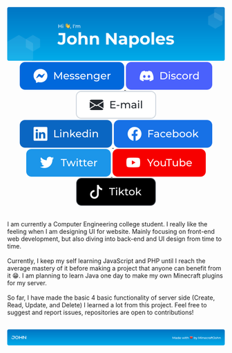 <div align="center">
   <img src="https://raw.githubusercontent.com/MinecraftJohn/MinecraftJohn/9744725ffae2e637818fefc26817cc6b5caeb3f5/assets/svg/profile_header.svg" alt="Profile Header">
</div>
<div align="center">
   <a href="#" target="_blank">
      <img src="https://raw.githubusercontent.com/MinecraftJohn/MinecraftJohn/d0be74117a626d1101a10ec1ecde811d0362ae6e/assets/svg/messenger.svg" alt="Messenger">
   </a>
   <a href="#" target="_blank">
      <img src="https://raw.githubusercontent.com/MinecraftJohn/MinecraftJohn/d0be74117a626d1101a10ec1ecde811d0362ae6e/assets/svg/discord.svg" alt="Discord">
   </a>
   <a href="#" target="_blank">
      <img src="https://raw.githubusercontent.com/MinecraftJohn/MinecraftJohn/d0be74117a626d1101a10ec1ecde811d0362ae6e/assets/svg/email.svg" alt="Email">
   </a>
</div>
<div align="center">
   <a href="#" target="_blank">
      <img src="https://raw.githubusercontent.com/MinecraftJohn/MinecraftJohn/d0be74117a626d1101a10ec1ecde811d0362ae6e/assets/svg/linkedin.svg" alt="Linkedin">
   </a>
   <a href="#" target="_blank">
      <img src="https://raw.githubusercontent.com/MinecraftJohn/MinecraftJohn/d0be74117a626d1101a10ec1ecde811d0362ae6e/assets/svg/facebook.svg" alt="Facebook">
   </a>
   <a href="#" target="_blank">
      <img src="https://raw.githubusercontent.com/MinecraftJohn/MinecraftJohn/d0be74117a626d1101a10ec1ecde811d0362ae6e/assets/svg/twitter.svg" alt="Twitter">
   </a>
   <a href="#" target="_blank">
      <img src="https://raw.githubusercontent.com/MinecraftJohn/MinecraftJohn/d0be74117a626d1101a10ec1ecde811d0362ae6e/assets/svg/youtube.svg" alt="YouTube">
   </a>
   <a href="#" target="_blank">
      <img src="https://raw.githubusercontent.com/MinecraftJohn/MinecraftJohn/d0be74117a626d1101a10ec1ecde811d0362ae6e/assets/svg/tiktok.svg" alt="TikTok">
   </a>
</div>
<br>
<p>
I am currently a Computer Engineering college student. I really like the feeling when I am designing UI for website. Mainly focusing on front-end web development, but also diving into back-end and UI design from time to time.
<br><br>
Currently, I keep my self learning JavaScript and PHP until I reach the average mastery of it before making a project that anyone can benefit from it 😁. I am planning to learn Java one day to make my own Minecraft plugins for my server.
<br><br>
So far, I have made the basic 4 basic functionality of server side (Create, Read, Update, and Delete) I learned a lot from this project. Feel free to suggest and report issues, repositories are open to contributions!
</p>
<br>
<div align="center">
   <img src="https://raw.githubusercontent.com/MinecraftJohn/MinecraftJohn/d0be74117a626d1101a10ec1ecde811d0362ae6e/assets/svg/profile_footer.svg" alt="Profile Footer">
</div>
